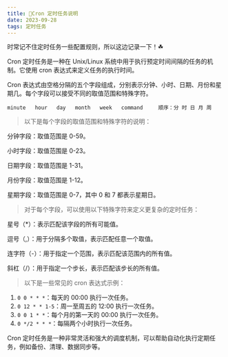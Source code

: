 ```yaml
---
title: 🫡Cron 定时任务说明
date: 2023-09-28
tags: 定时任务
---
```


时常记不住定时任务一些配置规则，所以这边记录一下！☘

Cron 定时任务是一种在 Unix/Linux 系统中用于执行预定时间间隔的任务的机制。它使用 cron 表达式来定义任务的执行时间。

Cron 表达式由空格分隔的五个字段组成，分别表示分钟、小时、日期、月份和星期几。每个字段可以接受不同的取值范围和特殊字符。

```shell
minute   hour   day   month   week   command     顺序：分 时 日 月 周

```

>以下是每个字段的取值范围和特殊字符的说明：

分钟字段：取值范围是 0-59。

小时字段：取值范围是 0-23。

日期字段：取值范围是 1-31。

月份字段：取值范围是 1-12。

星期字段：取值范围是 0-7，其中 0 和 7 都表示星期日。

> 对于每个字段，可以使用以下特殊字符来定义更复杂的定时任务：

星号（*）：表示匹配该字段的所有可能值。

逗号（,）：用于分隔多个取值，表示匹配任意一个取值。

连字符（-）：用于指定一个范围，表示匹配该范围内的所有值。

斜杠（/）：用于指定一个步长，表示匹配该步长的所有值。


> 以下是一些常见的 cron 表达式示例：


1. `0 0 * * *`：每天的 00:00 执行一次任务。
2. `0 12 * * 1-5`：周一至周五的 12:00 执行一次任务。
3. `0 0 1 * *`：每个月的第一天的 00:00 执行一次任务。
4. `0 */2 * * *`：每隔两个小时执行一次任务。

Cron 定时任务是一种非常灵活和强大的调度机制，可以帮助自动化执行定期任务，例如备份、清理、数据同步等。